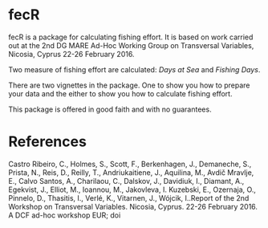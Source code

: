 # fecR

fecR is a package for calculating fishing effort. It is based on work carried out at the 2nd DG MARE Ad-Hoc Working Group on Transversal Variables, Nicosia, Cyprus 22-26 February 2016.

Two measure of fishing effort are calculated: *Days at Sea* and *Fishing Days*.

There are two vignettes in the package. One to show you how to prepare your data and the either to show you how to calculate fishing effort.

This package is offered in good faith and with no guarantees.

# References

Castro Ribeiro, C., Holmes, S., Scott, F., Berkenhagen, J., Demaneche, S., Prista, N., Reis, D., Reilly,
T., Andriukaitiene, J., Aquilina, M., Avdič Mravlje, E., Calvo Santos, A., Charilaou, C., Dalskov, J., Davidiuk, I.,
Diamant, A., Egekvist, J., Elliot, M., Ioannou, M., Jakovleva, I. Kuzebski, E., Ozernaja, O., Pinnelo, D., Thasitis,
I., Verlé, K., Vitarnen, J., Wójcik, I..Report of the 2nd Workshop on Transversal Variables. Nicosia, Cyprus.
22-26 February 2016. A DCF ad-hoc workshop EUR; doi


